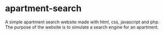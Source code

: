 # apartment-search

A simple apartment search website made with html, css, javascript and php. The purpose of the website is to simulate a search engine for an apartment.
